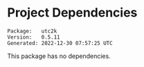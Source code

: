 # Project Dependencies
    Package:   utc2k
    Version:   0.5.11
    Generated: 2022-12-30 07:57:25 UTC

This package has no dependencies.

